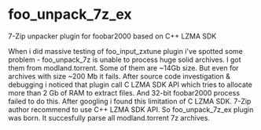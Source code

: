 # foo_unpack_7z_ex
7-Zip unpacker plugin for foobar2000 based on C++ LZMA SDK

When i did massive testing of foo_input_zxtune plugin i've spotted some problem - foo_unpack_7z is unable to process huge solid archives.
I got them from modland.torrent. Some of them are ~14Gb size.
But even for archives with size ~200 Mb it fails.
After source code investigation & debugging i noticed that plugin call C LZMA SDK API which tries to allocate more than 2 Gb of RAM to extract files.
And 32-bit foobar2000 process failed to do this. 
After googling i found this limitation of C LZMA SDK.
7-Zip author recommend to use C++ LZMA SDK API.
So foo_unpack_7z_ex plugin was born.
It succesfully parse all modland.torrent 7z archives.
